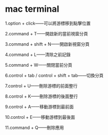 # mac terminal

1.option + click——可以將游標移到點擊位置

2.command + T——開啟新的當前視窗分頁

3.command + shift + N——開啟新視窗分頁

4.command + L——清除之前記錄

5.command + W——關閉當前分頁

6.control + tab / control + shift + tab——切換分頁

7.control + U——刪除游標的前面整行

8.control + K——刪除游標的後面整行

9.control + A——移動游標到最前面

10.control + E——移動游標到最後面

11.command + Q——刪除應用

